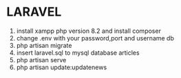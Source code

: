 # LARAVEL

1. install xampp php version 8.2 and install composer
2. change .env with your password,port and username db
3. php artisan migrate
4. insert laravel.sql to mysql database articles
5. php artisan serve
6. php artisan update:updatenews
